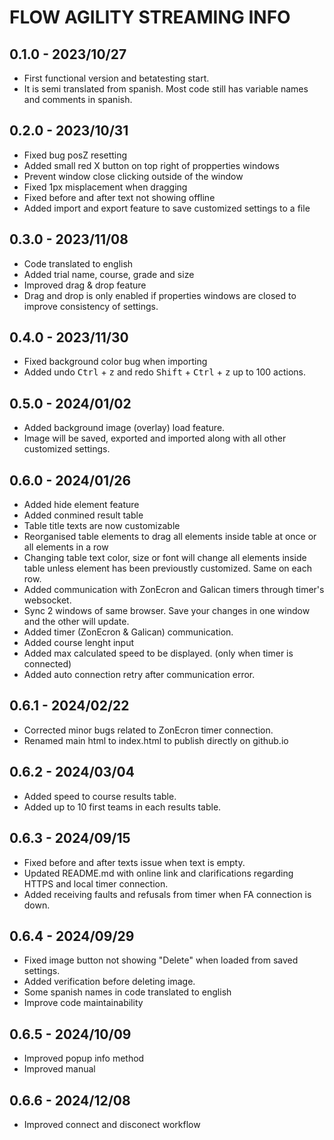 # FLOW AGILITY STREAMING INFO

## 0.1.0 - 2023/10/27  
- First functional version and betatesting start.
- It is semi translated from spanish. Most code still has variable names and comments in spanish.

## 0.2.0 - 2023/10/31
- Fixed bug posZ resetting
- Added small red X button on top right of propperties windows
- Prevent window close clicking outside of the window
- Fixed 1px misplacement when dragging
- Fixed before and after text not showing offline
- Added import and export feature to save customized settings to a file

## 0.3.0 - 2023/11/08
- Code translated to english
- Added trial name, course, grade and size
- Improved drag & drop feature
- Drag and drop is only enabled if properties windows are closed to improve consistency of settings.

## 0.4.0 - 2023/11/30
- Fixed background color bug when importing
- Added undo <kbd>Ctrl</kbd> + <kbd>z</kbd> and redo <kbd>Shift</kbd> + <kbd>Ctrl</kbd> + <kbd>z</kbd> up to 100 actions.

## 0.5.0 - 2024/01/02
- Added background image (overlay) load feature.
- Image will be saved, exported and imported along with all other customized settings.

## 0.6.0 - 2024/01/26
- Added hide element feature
- Added conmined result table
- Table title texts are now customizable
- Reorganised table elements to drag all elements inside table at once or all elements in a row
- Changing table text color, size or font will change all elements inside table unless element has been previoustly customized. Same on each row.
- Added communication with ZonEcron and Galican timers through timer's websocket.
- Sync 2 windows of same browser. Save your changes in one window and the other will update.
- Added timer (ZonEcron & Galican) communication. 
- Added course lenght input
- Added max calculated speed to be displayed. (only when timer is connected) 
- Added auto connection retry after communication error.

## 0.6.1 - 2024/02/22
- Corrected minor bugs related to ZonEcron timer connection.
- Renamed main html to index.html to publish directly on github.io

## 0.6.2 - 2024/03/04
- Added speed to course results table.
- Added up to 10 first teams in each results table.

## 0.6.3 - 2024/09/15
- Fixed before and after texts issue when text is empty.
- Updated README.md with online link and clarifications regarding HTTPS and local timer connection.
- Added receiving faults and refusals from timer when FA connection is down.

## 0.6.4 - 2024/09/29
- Fixed image button not showing "Delete" when loaded from saved settings.
- Added verification before deleting image.
- Some spanish names in code translated to english
- Improve code maintainability

## 0.6.5 - 2024/10/09
- Improved popup info method
- Improved manual

## 0.6.6 - 2024/12/08
- Improved connect and disconect workflow